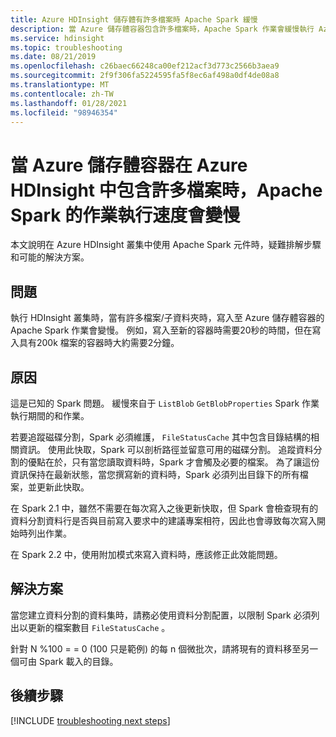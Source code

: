 ```yaml
---
title: Azure HDInsight 儲存體有許多檔案時 Apache Spark 緩慢
description: 當 Azure 儲存體容器包含許多檔案時，Apache Spark 作業會緩慢執行 Azure HDInsight
ms.service: hdinsight
ms.topic: troubleshooting
ms.date: 08/21/2019
ms.openlocfilehash: c26baec66248ca00ef212acf3d773c2566b3aea9
ms.sourcegitcommit: 2f9f306fa5224595fa5f8ec6af498a0df4de08a8
ms.translationtype: MT
ms.contentlocale: zh-TW
ms.lasthandoff: 01/28/2021
ms.locfileid: "98946354"
---
```

# <a name="apache-spark-job-run-slowly-when-the-azure-storage-container-contains-many-files-in-azure-hdinsight"></a>當 Azure 儲存體容器在 Azure HDInsight 中包含許多檔案時，Apache Spark 的作業執行速度會變慢

本文說明在 Azure HDInsight 叢集中使用 Apache Spark 元件時，疑難排解步驟和可能的解決方案。

## <a name="issue"></a>問題

執行 HDInsight 叢集時，當有許多檔案/子資料夾時，寫入至 Azure 儲存體容器的 Apache Spark 作業會變慢。 例如，寫入至新的容器時需要20秒的時間，但在寫入具有200k 檔案的容器時大約需要2分鐘。

## <a name="cause"></a>原因

這是已知的 Spark 問題。 緩慢來自于 `ListBlob` `GetBlobProperties` Spark 作業執行期間的和作業。

若要追蹤磁碟分割，Spark 必須維護， `FileStatusCache` 其中包含目錄結構的相關資訊。 使用此快取，Spark 可以剖析路徑並留意可用的磁碟分割。 追蹤資料分割的優點在於，只有當您讀取資料時，Spark 才會觸及必要的檔案。 為了讓這份資訊保持在最新狀態，當您撰寫新的資料時，Spark 必須列出目錄下的所有檔案，並更新此快取。

在 Spark 2.1 中，雖然不需要在每次寫入之後更新快取，但 Spark 會檢查現有的資料分割資料行是否與目前寫入要求中的建議專案相符，因此也會導致每次寫入開始時列出作業。

在 Spark 2.2 中，使用附加模式來寫入資料時，應該修正此效能問題。

## <a name="resolution"></a>解決方案

當您建立資料分割的資料集時，請務必使用資料分割配置，以限制 Spark 必須列出以更新的檔案數目 `FileStatusCache` 。

針對 N %100 = = 0 (100 只是範例) 的每 n 個微批次，請將現有的資料移至另一個可由 Spark 載入的目錄。

## <a name="next-steps"></a>後續步驟

[!INCLUDE [troubleshooting next steps](../../../includes/hdinsight-troubleshooting-next-steps.md)]